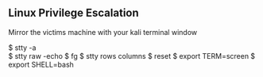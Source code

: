 Linux Privilege Escalation
--------------------------

<Fixing a Shell>
Mirror the victims machine with your kali terminal window
  
  $ stty -a  
  $ stty raw -echo
  $ fg
  $ stty rows <number> columns <number>
  $ reset
  $ export TERM=screen
  $ export SHELL=bash


